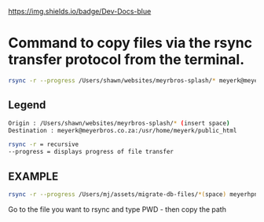 https://img.shields.io/badge/Dev-Docs-blue

# Command to copy files via the rsync transfer protocol from the terminal.

```bash
rsync -r --progress /Users/shawn/websites/meyrbros-splash/* meyerk@meyerbros.co.za:/usr/home/meyerk/public_html
```

## Legend

```bash
Origin : /Users/shawn/websites/meyrbros-splash/* (insert space)
Destination : meyerk@meyerbros.co.za:/usr/home/meyerk/public_html
```
```bash
rsync -r = recursive
--progress = displays progress of file transfer
```

## EXAMPLE

```bash
rsync -r --progress /Users/mj/assets/migrate-db-files/*(space) meyerhpntx@meyerbros.dev.magneticcreative.co.za:/usr/home/meyerhpntx/public_html/wp-content/plugins
```

Go to the file you want to rsync and type PWD - then copy the path
